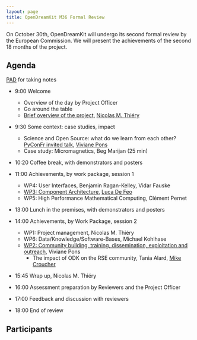 ```yaml
---
layout: page
title: OpenDreamKit M36 Formal Review
---
```


On October 30th, OpenDreamKit will undergo its second formal review
by the European Commission. We will present the achievements of the
second 18 months of the project.

<!-- including [30 deliverables](https://github.com/OpenDreamKit/OpenDreamKit/issues?q=label%3AReportingPeriod2).!-->

## Agenda

[PAD](https://hackmd.io/XjNXoStPRmy8T_KSrRrfhw#) for taking notes

- 9:00 Welcome
   - Overview of the day by Project Officer
   - Go around the table
   - [Brief overview of the project](overview-final.pdf), [Nicolas M. Thiéry](http://Nicolas.Thiery.name)

- 9:30 Some context: case studies, impact
    - Science and Open Source: what do we learn from each other? [PyConFr invited talk](https://www.pycon.fr/2018/en/news/2018-09-17-introducig-first-keynote-speaker/), [Viviane Pons](https://github.com/VivianePons)
    - Case study: Micromagnetics, Beg Marijan (25 min)

- 10:20 Coffee break, with demonstrators and posters

- 11:00 Achievements, by work package, session 1
    - WP4: User Interfaces, Benjamin Ragan-Kelley, Vidar Fauske
    - [WP3: Component Architecture](WP3/), [Luca De Feo](https://defeo.lu/)
    - WP5: High Performance Mathematical Computing, Clément Pernet
- 13:00 Lunch in the premises, with demonstrators and posters

- 14:00 Achievements, by Work Package, session 2
    - WP1: Project management, Nicolas M. Thiéry
    - WP6: Data/Knowledge/Software-Bases, Michael Kohlhase
    - [WP2: Community building, training, dissemination, exploitation and outreach](WP2), Viviane Pons
      - The impact of ODK on the RSE community, Tania Alard, [Mike Croucher](https://github.com/mikecroucher)
- 15:45 Wrap up, Nicolas M. Thiéry
- 16:00 Assessment preparation by Reviewers and the Project Officer

- 17:00 Feedback and discussion with reviewers

- 18:00 End of review

## Participants

